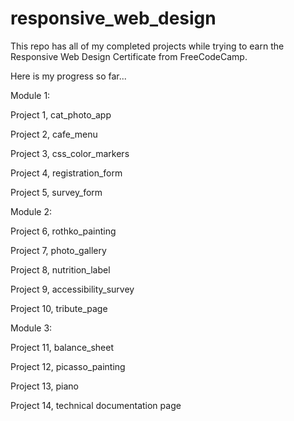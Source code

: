 # responsive_web_design

This repo has all of my completed projects while trying to earn 
the Responsive Web Design Certificate from FreeCodeCamp.

Here is my progress so far...

Module 1:

Project 1, cat_photo_app

Project 2, cafe_menu

Project 3, css_color_markers

Project 4, registration_form

Project 5, survey_form



Module 2:

Project 6, rothko_painting

Project 7, photo_gallery

Project 8, nutrition_label

Project 9, accessibility_survey

Project 10, tribute_page



Module 3:

Project 11, balance_sheet

Project 12, picasso_painting

Project 13, piano

Project 14, technical documentation page